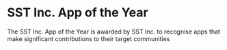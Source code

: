 # SST Inc. App of the Year

The SST Inc. App of the Year is awarded by SST Inc. to recognise apps that make significant contributions to their target communities